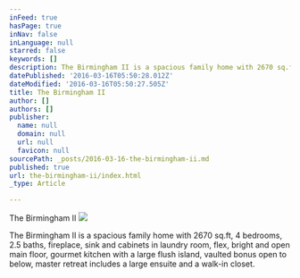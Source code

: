 ```yaml
---
inFeed: true
hasPage: true
inNav: false
inLanguage: null
starred: false
keywords: []
description: The Birmingham II is a spacious family home with 2670 sq.ft
datePublished: '2016-03-16T05:50:28.012Z'
dateModified: '2016-03-16T05:50:27.505Z'
title: The Birmingham II
author: []
authors: []
publisher:
  name: null
  domain: null
  url: null
  favicon: null
sourcePath: _posts/2016-03-16-the-birmingham-ii.md
published: true
url: the-birmingham-ii/index.html
_type: Article

---
```

The Birmingham II
![](https://the-grid-user-content.s3-us-west-2.amazonaws.com/d2ca3b29-3cdf-4a1d-ae27-dd19439c7ec0.jpg)

The Birmingham II is a spacious family home with 2670 sq.ft, 4 bedrooms, 2.5 baths, fireplace, sink and cabinets in laundry room, flex, bright and open main floor, gourmet kitchen with a large flush island, vaulted bonus open to below, master retreat includes a large ensuite and a walk-in closet.